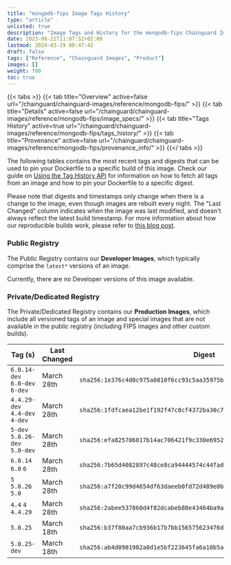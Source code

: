 ```yaml
---
title: "mongodb-fips Image Tags History"
type: "article"
unlisted: true
description: "Image Tags and History for the mongodb-fips Chainguard Image"
date: 2023-06-22T11:07:52+02:00
lastmod: 2024-03-29 00:47:42
draft: false
tags: ["Reference", "Chainguard Images", "Product"]
images: []
weight: 700
toc: true
---
```


{{< tabs >}}
{{< tab title="Overview" active=false url="/chainguard/chainguard-images/reference/mongodb-fips/" >}}
{{< tab title="Details" active=false url="/chainguard/chainguard-images/reference/mongodb-fips/image_specs/" >}}
{{< tab title="Tags History" active=true url="/chainguard/chainguard-images/reference/mongodb-fips/tags_history/" >}}
{{< tab title="Provenance" active=false url="/chainguard/chainguard-images/reference/mongodb-fips/provenance_info/" >}}
{{</ tabs >}}

The following tables contains the most recent tags and digests that can be used to pin your Dockerfile to a specific build of this image. Check our guide on [Using the Tag History API](/chainguard/chainguard-images/using-the-tag-history-api/) for information on how to fetch all tags from an image and how to pin your Dockerfile to a specific digest.

Please note that digests and timestamps only change when there is a change to the image, even though images are rebuilt every night. The "Last Changed" column indicates when the image was last modified, and doesn't always reflect the latest build timestamp. For more information about how our reproducible builds work, please refer to [this blog post](https://www.chainguard.dev/unchained/reproducing-chainguards-reproducible-image-builds).

### Public Registry
The Public Registry contains our **Developer Images**, which typically comprise the `latest*` versions of an image.

Currently, there are no Developer versions of this image available.

### Private/Dedicated Registry
The Private/Dedicated Registry contains our **Production Images**, which include all versioned tags of an image and special images that are not available in the public registry (including FIPS images and other custom builds).

| Tag (s)                         | Last Changed | Digest                                                                    |
|---------------------------------|--------------|---------------------------------------------------------------------------|
|  `6.0.14-dev` `6.0-dev` `6-dev` | March 28th   | `sha256:1e376c4d0c975a0810f6cc93c5aa35975b3f6944cfcc0ff49a1fc71d84c05bf4` |
|  `4.4.29-dev` `4.4-dev` `4-dev` | March 28th   | `sha256:1fdfcaea12be1f192f47c8cf4372ba30c757afb9ac541940f75eb8180cc31fd1` |
|  `5-dev` `5.0.26-dev` `5.0-dev` | March 28th   | `sha256:efa825706017b14ac706421f9c330e69527e0637e3dfd78055d4de96a115fd47` |
|  `6.0.14` `6.0` `6`             | March 28th   | `sha256:7b65d4082897c48ce8ca94444574c44fad28fe00ec697614f8195bc77552ba22` |
|  `5` `5.0.26` `5.0`             | March 28th   | `sha256:a7f20c99d4654df63daeeb0fd72d489e0b254b087d72bf4f6c1d16e327d5ebde` |
|  `4.4` `4` `4.4.29`             | March 28th   | `sha256:2abee537860d4f82dcabeb88e43464ba9a81f79fe6609e48f77ca810ad4269be` |
|  `5.0.25`                       | March 18th   | `sha256:b37f80aa7cb936b17b7bb156575623476d50e2d67e181bf309be00f9b7639514` |
|  `5.0.25-dev`                   | March 18th   | `sha256:ab4d0901902a0d1e5bf223645fa6a10b5a22d6d51924ba0c552ab96939639008` |

